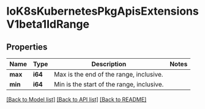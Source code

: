 # IoK8sKubernetesPkgApisExtensionsV1beta1IdRange

## Properties
Name | Type | Description | Notes
------------ | ------------- | ------------- | -------------
**max** | **i64** | Max is the end of the range, inclusive. | 
**min** | **i64** | Min is the start of the range, inclusive. | 

[[Back to Model list]](../README.md#documentation-for-models) [[Back to API list]](../README.md#documentation-for-api-endpoints) [[Back to README]](../README.md)


